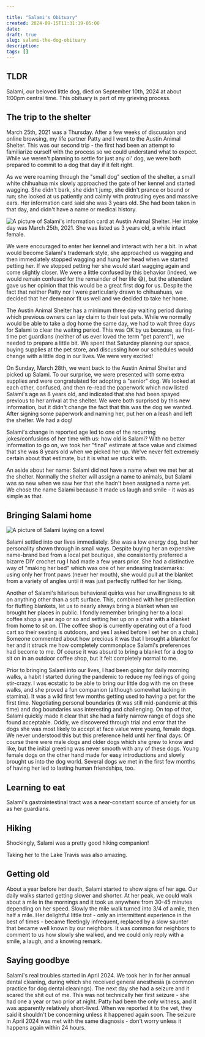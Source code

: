 ```yaml
---

title: "Salami's Obituary"
created: 2024-09-15T11:31:19-05:00
date: 
draft: true
slug: salami-the-dog-obituary
description: 
tags: []
---
```


## TLDR

Salami, our beloved little dog, died on September 10th, 2024 at about 1:00pm central time. This obituary is part of my grieving process.

## The trip to the shelter

March 25th, 2021 was a Thursday. After a few weeks of discussion and online browsing, my life partner Patty and I went to the Austin Animal Shelter. This was our second trip - the first had been an attempt to familiarize ourself with the process so we could understand what to expect. While we weren't planning to settle for just any ol' dog, we were both prepared to commit to a dog that day if it felt right.

As we were roaming through the "small dog" section of the shelter, a small white chihuahua mix slowly approached the gate of her kennel and started wagging. She didn't bark, she didn't jump, she didn't prance or bound or run; she looked at us patiently and calmly with protruding eyes and massive ears. Her information card said she was 3 years old. She had been taken in that day, and didn't have a name or medical history.

![A picture of Salami's information card at Austin Animal Shelter. Her intake day was March 25th, 2021. She was listed as 3 years old, a while intact female.](https://res.cloudinary.com/ericyd/image/upload/c_pad,w_500/v1726418177/Salami/20210326_153341_ypuz6c.jpg)

We were encouraged to enter her kennel and interact with her a bit. In what would become Salami's trademark style, she approached us wagging and then immediately stopped wagging and hung her head when we started petting her. If we stopped petting her she would start wagging again and come slightly closer. We were a little confused by this behavior (indeed, we would remain confused for the remainder of her life 😅), but the attendant gave us her opinion that this would be a great first dog for us. Despite the fact that neither Patty nor I were particularly drawn to chihuahuas, we decided that her demeanor fit us well and we decided to take her home.

The Austin Animal Shelter has a minimum three day waiting period during which previous owners can lay claim to their lost pets. While we normally would be able to take a dog home the same day, we had to wait three days for Salami to clear the waiting period. This was OK by us because, as first-time pet guardians (neither of us ever loved the term "pet parent"), we needed to prepare a little bit. We spent that Saturday planning our space, buying supplies at the pet store, and discussing how our schedules would change with a little dog in our lives. We were very excited!

On Sunday, March 28th, we went back to the Austin Animal Shelter and picked up Salami. To our surprise, we were presented with some extra supplies and were congratulated for adopting a "senior" dog. We looked at each other, confused, and then re-read the paperwork which now listed Salami's age as 8 years old, and indicated that she had been spayed previous to her arrival at the shelter. We were both surprised by this new information, but it didn't change the fact that this was the dog we wanted. After signing some paperwork and naming her, put her on a leash and left the shelter. We had a dog!

Salami's change in reported age led to one of the recurring jokes/confusions of her time with us: how old is Salami? With no better information to go on, we took her "final" estimate at face value and claimed that she was 8 years old when we picked her up. We've never felt extremely certain about that estimate, but it is what we stuck with.

An aside about her name: Salami did not have a name when we met her at the shelter. Normally the shelter will assign a name to animals, but Salami was so new when we saw her that she hadn't been assigned a name yet. We chose the name Salami because it made us laugh and smile - it was as simple as that.

## Bringing Salami home

![A picture of Salami laying on a towel](https://res.cloudinary.com/ericyd/image/upload/c_pad,w_500/v1726419188/Salami/20210331_133803_nnzdev.jpg)

Salami settled into our lives immediately. She was a low energy dog, but her personality shown through in small ways. Despite buying her an expensive name-brand bed from a local pet boutique, she consistently preferred a bizarre DIY crochet rug I had made a few years prior. She had a distinctive way of "making her bed" which was one of her endearing trademarks: using only her front paws (never her mouth), she would pull at the blanket from a variety of angles until it was just perfectly ruffled for her liking.

Another of Salami's hilarious behavioral quirks was her unwillingness to sit on anything other than a soft surface. This, combined with her predilection for fluffing blankets, let us to nearly always bring a blanket when we brought her places in public. I fondly remember bringing her to a local coffee shop a year ago or so and setting her up on a chair with a blanket from home to sit on. (The coffee shop is currently operating out of a food cart so their seating is outdoors, and yes I asked before I set her on a chair.) Someone commented about how precious it was that I brought a blanket for her and it struck me how completely commonplace Salami's preferences had become to me. Of course it was absurd to bring a blanket for a dog to sit on in an outdoor coffee shop, but it felt completely normal to me.

Prior to bringing Salami into our lives, I had been going for daily morning walks, a habit I started during the pandemic to reduce my feelings of going stir-crazy. I was ecstatic to be able to bring our little dog with me on these walks, and she proved a fun companion (although somewhat lacking in stamina). It was a wild first few months getting used to having a pet for the first time. Negotiating personal boundaries (it was still mid-pandemic at this time) and dog boundaries was interesting and challenging. On top of that, Salami quickly made it clear that she had a fairly narrow range of dogs she found acceptable. Oddly, we discovered through trial and error that the dogs she was most likely to accept at face value were young, female dogs. We never understood this but this preference held until her final days. Of course there were male dogs and older dogs which she grew to know and like, but the initial greeting was never smooth with any of these dogs. Young female dogs on the other hand made for easy introductions and slowly brought us into the dog world. Several dogs we met in the first few months of having her led to lasting human friendships, too.

## Learning to eat

Salami's gastrointestinal tract was a near-constant source of anxiety for us as her guardians.

## Hiking

Shockingly, Salami was a pretty good hiking companion!

Taking her to the Lake Travis was also amazing.

## Getting old

About a year before her death, Salami started to show signs of her age. Our daily walks started getting slower and shorter. At her peak, we could walk about a mile in the mornings and it took us anywhere from 30-45 minutes depending on her speed. Slowly the mile walk turned into 3/4 of a mile, then half a mile. Her delightful little trot - only an intermittent experience in the best of times - became fleetingly infrequent, replaced by a slow saunter that became well known by our neighbors. It was common for neighbors to comment to us how slowly she walked, and we could only reply with a smile, a laugh, and a knowing remark.

## Saying goodbye

Salami's real troubles started in April 2024. We took her in for her annual dental cleaning, during which she received general anesthesia (a common practice for dog dental cleanings). The next day she had a seizure and it scared the shit out of me. This was not technically her first seizure - she had one a year or two prior at night. Patty had been the only witness, and it was apparently relatively short-lived. When we reported it to the vet, they said it shouldn't be concerning unless it happened again soon. The seizure in April 2024 was met with the same diagnosis - don't worry unless it happens again within 24 hours.